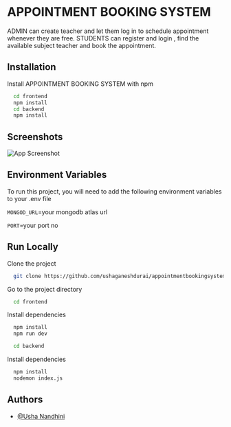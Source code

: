 
# APPOINTMENT BOOKING SYSTEM

ADMIN can create teacher and let them log in to schedule appointment whenever they are free.
STUDENTS can register and login , find the available subject teacher and book the appointment.


## Installation

Install APPOINTMENT BOOKING SYSTEM with npm

```bash
  cd frontend
  npm install
  cd backend
  npm install
```
    
## Screenshots

![App Screenshot](https://ik.imagekit.io/tpkbnlhpp/Screenshot%202024-06-13%20142406.png?updatedAt=1718268880337)


## Environment Variables

To run this project, you will need to add the following environment variables to your .env file

`MONGOD_URL`=your mongodb atlas url

`PORT`=your port no


## Run Locally

Clone the project

```bash
  git clone https://github.com/ushaganeshdurai/appointmentbookingsystem
```

Go to the project directory

```bash
  cd frontend
```

Install dependencies

```bash
  npm install
  npm run dev
```

```bash
  cd backend
```

Install dependencies

```bash
  npm install
  nodemon index.js
```


## Authors

- [@Usha Nandhini](https://www.github.com/ushaganeshdurai)

